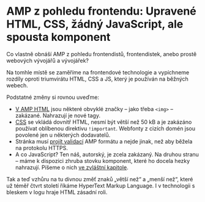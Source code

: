 # AMP z pohledu frontendu: Upravené HTML, CSS, žádný JavaScript, ale spousta komponent

Co vlastně obnáší AMP z pohledu frontendistů, frontendistek, anebo prostě webových vývojářů a vývojářek? 

Na tomhle místě se zaměříme na frontendové technologie a vypíchneme rozdíly oproti triumvirátu HTML, CSS a JS, který je používán na běžných webech.

Podstatné změny si rovnou uveďme:

*   [V AMP HTML](https://docs.google.com/document/d/1kdSK7Q0LxoeU6DblzhJ-1EOtaCBD5IVSQwecr5gZyqQ/edit#) jsou některé obvyklé značky – jako třeba `<img>` – zakázané. Nahrazují je nové tagy.
*   [CSS](https://docs.google.com/document/d/1bTJ-tvBCEEFIQkwp-_KCgCV720L27BQ4u8TPEui7Kdc/edit#) se vkládá dovnitř HTML, nesmí být větší než 50 kB a je zakázáno používat oblíbenou direktivu `!important`. Webfonty z cizích domén jsou povolené jen u některých dodavatelů.
*   Stránka musí [projít validací](https://docs.google.com/document/d/1YjRVRHiaRMX4KKmo8CmVpv62sDSSGHaMr_d9URw2H8U/edit#) AMP formátu a nejde jinak, než aby běžela na protokolu HTTPS.
*   A co JavaScript? Ten náš, autorský, je zcela zakázaný. Na druhou stranu – máme k dispozici zhruba stovku komponent, které ho docela hezky nahrazují. Píšeme o nich [ve zvláštní kapitole](https://docs.google.com/document/d/1TukezqeSpA8sHZKZwpsRKOqcZHHQL8UT9ZuV4RNeN5k/edit#).

Tak a teď vzhůru na tu divnou změť znaků „větší než“ a „menší než“, které už téměř čtvrt století říkáme HyperText Markup Language. I v technologii s bleskem v logu hraje HTML zásadní roli.
